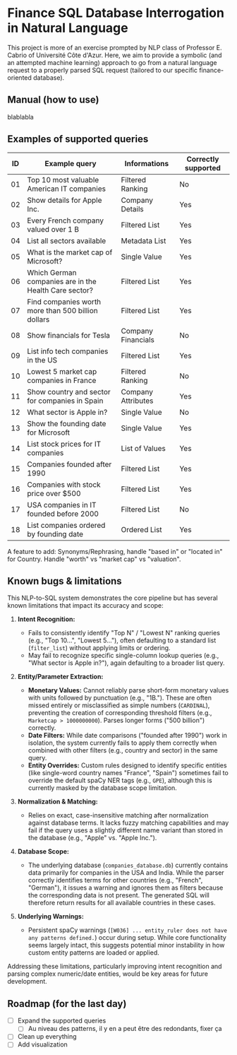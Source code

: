 # Finance SQL Database Interrogation in Natural Language

This project is more of an exercise prompted by NLP class of Professor E. Cabrio of Université Côte d'Azur. Here, we aim to provide a symbolic (and an attempted machine learning) approach to go from a natural language request to a properly parsed SQL request (tailored to our specific finance-oriented database).

## Manual (how to use)
blablabla

## Examples of supported queries
| ID  | Example query                                             | Informations         | Correctly supported |
| --- | --------------------------------------------------------- | -------------------- | ------------------- |
| 01  | Top 10 most valuable American IT companies                | Filtered Ranking     | No        |
| 02  | Show details for Apple Inc.                               | Company Details      | Yes       |
| 03  | Every French company valued over 1 B                      | Filtered List        | Yes       |
| 04  | List all sectors available                                | Metadata List        | Yes       |
| 05  | What is the market cap of Microsoft?                      | Single Value         | Yes       |
| 06  | Which German companies are in the Health Care sector?     | Filtered List        | Yes       |
| 07  | Find companies worth more than 500 billion dollars        | Filtered List        | Yes       |
| 08  | Show financials for Tesla                                 | Company Financials   | No        |
| 09  | List info tech companies in the US                        | Filtered List        | Yes       |
| 10  | Lowest 5 market cap companies in France                   | Filtered Ranking     | No        |
| 11  | Show country and sector for companies in Spain            | Company Attributes   | Yes       |
| 12  | What sector is Apple in?                                  | Single Value         | No        |
| 13  | Show the founding date for Microsoft                      | Single Value         | Yes       |
| 14  | List stock prices for IT companies                        | List of Values       | Yes       |
| 15  | Companies founded after 1990                              | Filtered List        | Yes       |
| 16  | Companies with stock price over \$500                     | Filtered List        | Yes       |
| 17  | USA companies in IT founded before 2000                   | Filtered List        | No        |
| 18  | List companies ordered by founding date                   | Ordered List         | Yes       |

A feature to add: Synonyms/Rephrasing, handle "based in" or "located in" for Country. Handle "worth" vs "market cap" vs "valuation".

## Known bugs & limitations

This NLP-to-SQL system demonstrates the core pipeline but has several known limitations that impact its accuracy and scope:

1.  **Intent Recognition:**
    *   Fails to consistently identify "Top N" / "Lowest N" ranking queries (e.g., "Top 10...", "Lowest 5..."), often defaulting to a standard list (`filter_list`) without applying limits or ordering.
    *   May fail to recognize specific single-column lookup queries (e.g., "What sector is Apple in?"), again defaulting to a broader list query.

2.  **Entity/Parameter Extraction:**
    *   **Monetary Values:** Cannot reliably parse short-form monetary values with units followed by punctuation (e.g., "1B."). These are often missed entirely or misclassified as simple numbers (`CARDINAL`), preventing the creation of corresponding threshold filters (e.g., `Marketcap > 1000000000`). Parses longer forms ("500 billion") correctly.
    *   **Date Filters:** While date comparisons ("founded after 1990") work in isolation, the system currently fails to apply them correctly when combined with other filters (e.g., country and sector) in the same query.
    *   **Entity Overrides:** Custom rules designed to identify specific entities (like single-word country names "France", "Spain") sometimes fail to override the default spaCy NER tags (e.g., `GPE`), although this is currently masked by the database scope limitation.

3.  **Normalization & Matching:**
    *   Relies on exact, case-insensitive matching after normalization against database terms. It lacks fuzzy matching capabilities and may fail if the query uses a slightly different name variant than stored in the database (e.g., "Apple" vs. "Apple Inc.").

4.  **Database Scope:**
    *   The underlying database (`companies_database.db`) currently contains data primarily for companies in the USA and India. While the parser correctly identifies terms for other countries (e.g., "French", "German"), it issues a warning and ignores them as filters because the corresponding data is not present. The generated SQL will therefore return results for all available countries in these cases.

5.  **Underlying Warnings:**
    *   Persistent spaCy warnings (`[W036] ... entity_ruler does not have any patterns defined.`) occur during setup. While core functionality seems largely intact, this suggests potential minor instability in how custom entity patterns are loaded or applied.

Addressing these limitations, particularly improving intent recognition and parsing complex numeric/date entities, would be key areas for future development.

## Roadmap (for the last day)

- [ ] Expand the supported queries
    - [ ] Au niveau des patterns, il y en a peut être des redondants, fixer ça
- [ ] Clean up everything
- [ ] Add visualization